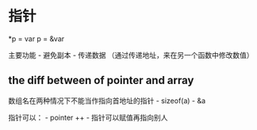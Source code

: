 # 指针 
*p = var 
p = &var 

主要功能
    - 避免副本
    - 传递数据 （通过传递地址，来在另一个函数中修改数值）

    
## the diff between of pointer and array 
数组名在两种情况下不能当作指向首地址的指针
    - sizeof(a)
    - &a 

指针可以：
    - pointer ++ 
    - 指针可以赋值再指向别人


